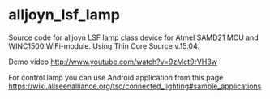 # alljoyn_lsf_lamp
Source code for alljoyn LSF lamp class device for Atmel SAMD21 MCU and WINC1500 WiFi-module. Using Thin Core Source v.15.04.

Demo video http://www.youtube.com/watch?v=9zMct9rVH3w

For control lamp you can use Android application from this page https://wiki.allseenalliance.org/tsc/connected_lighting#sample_applications
